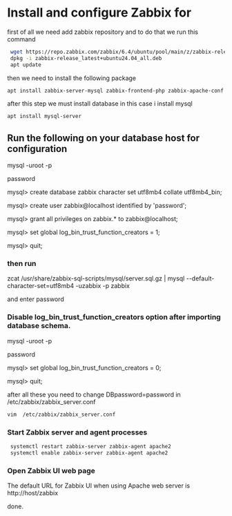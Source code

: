 # Install and configure Zabbix for
first of all we need add zabbix repository and to do that we run this command
``` bash
 wget https://repo.zabbix.com/zabbix/6.4/ubuntu/pool/main/z/zabbix-release/zabbix-release_latest+ubuntu24.04_all.deb
 dpkg -i zabbix-release_latest+ubuntu24.04_all.deb
 apt update
 ```

 then we need to install the following package 
 ``` bash
apt install zabbix-server-mysql zabbix-frontend-php zabbix-apache-conf zabbix-sql-scripts zabbix-agent
```
after this step we must install database in this case i install mysql
```bash
apt install mysql-server
```
## Run the following on your database host for configuration

mysql -uroot -p

password

mysql> create database zabbix character set utf8mb4 collate utf8mb4_bin;

mysql> create user zabbix@localhost identified by 'password';

mysql> grant all privileges on zabbix.* to zabbix@localhost;

mysql> set global log_bin_trust_function_creators = 1;

mysql> quit;


### then run
 zcat /usr/share/zabbix-sql-scripts/mysql/server.sql.gz | mysql --default-character-set=utf8mb4 -uzabbix -p zabbix 

 and enter password

### Disable log_bin_trust_function_creators option after importing database schema.
 mysql -uroot -p

password

mysql> set global log_bin_trust_function_creators = 0;

mysql> quit;
 
 after all these you need to change DBpassword=password in  /etc/zabbix/zabbix_server.conf
 ``` bash
 vim  /etc/zabbix/zabbix_server.conf
 ```
### Start Zabbix server and agent processes
``` bash
 systemctl restart zabbix-server zabbix-agent apache2
 systemctl enable zabbix-server zabbix-agent apache2
```
### Open Zabbix UI web page
The default URL for Zabbix UI when using Apache web server is http://host/zabbix

done.

